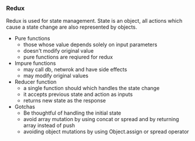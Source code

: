 



### Redux
  Redux is used for state management. State is an object, all actions which cause a state change are also represented by objects.

* Pure functions
  * those whose value depends solely on input parameters
  * doesn't modify original value 
  * pure functions are reqiured for redux
* Impure functions
  * may call db, netwrok and have side effects
  * may modify original values
* Reducer function
  * a single function should which handles the state change
  * it accepts previous state and action as inputs
  * returns new state as the response
* Gotchas
  * Be thoughtful of handling the initial state
  * avoid array mutation by using concat or spread and by returning array instead of push
  * avoiding object mutations by using Object.assign or spread operator

  
